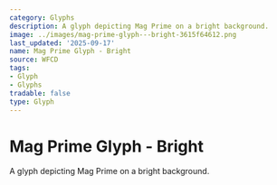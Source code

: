 ```yaml
---
category: Glyphs
description: A glyph depicting Mag Prime on a bright background.
image: ../images/mag-prime-glyph---bright-3615f64612.png
last_updated: '2025-09-17'
name: Mag Prime Glyph - Bright
source: WFCD
tags:
- Glyph
- Glyphs
tradable: false
type: Glyph
---
```


# Mag Prime Glyph - Bright

A glyph depicting Mag Prime on a bright background.

